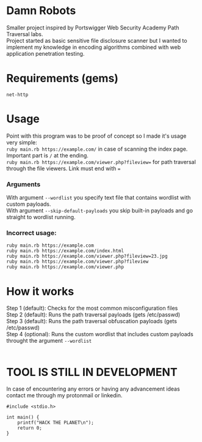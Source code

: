 # Damn Robots
Smaller project inspired by Portswigger Web Security Academy Path Traversal labs.<br>
Project started as basic sensitive file disclosure scanner but I wanted to implement my knowledge in encoding algorithms combined with web application penetration testing.

# Requirements (gems)
```
net-http
```

# Usage
Point with this program was to be proof of concept so I made it's usage very simple:<br>
`ruby main.rb https://example.com/` in case of scanning the index page. Important part is `/` at the ending.<br>
`ruby main.rb https://example.com/viewer.php?fileview=` for path traversal through the file viewers. Link must end with `=`
### Arguments
With argument `--wordlist` you specify text file that contains wordlist with custom payloads.<br>
With argument `--skip-default-payloads` you skip built-in payloads and go straight to wordlist running.
<br>
### Incorrect usage:<br>
```
ruby main.rb https://example.com
ruby main.rb https://example.com/index.html
ruby main.rb https://example.com/viewer.php?fileview=23.jpg
ruby main.rb https://example.com/viewer.php?fileview
ruby main.rb https://example.com/viewer.php
```
# How it works
Step 1 (default): Checks for the most common misconfiguration files<br>
Step 2 (default): Runs the path traversal payloads (gets /etc/passwd)<br>
Step 3 (default): Runs the path traversal obfuscation payloads (gets /etc/passwd)<br>
Step 4 (optional): Runs the custom wordlist that includes custom payloads throught the argument `--wordlist`<br>
<br>


# TOOL IS STILL IN DEVELOPMENT

In case of encountering any errors or having any advancement ideas contact me through my protonmail or linkedin.

```
#include <stdio.h>

int main() {
    printf("HACK THE PLANET\n");
    return 0;
}
```
